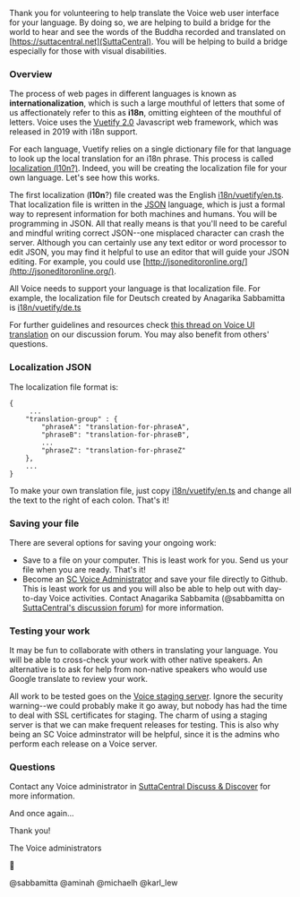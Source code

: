 Thank you for volunteering to help translate the Voice web user interface for your language. By doing so, we are helping to build a bridge for the world to hear and see the words of the Buddha recorded and translated on 
[https://suttacentral.net](SuttaCentral). You will be helping to build a bridge especially for those with visual disabilities.

### Overview
The process of web pages in different languages is known as **internationalization**, which is such a large mouthful of letters that some of us affectionately refer to this as **i18n**, omitting eighteen of the mouthful of letters. Voice uses the [Vuetify 2.0](https://vuetifyjs.com/en/) Javascript web framework, which was released in 2019 with i18n support. 

For each language, Vuetify relies on a single dictionary file for that language to look up the local translation for an i18n phrase. This process is called [localization (l10n?)](https://www.w3.org/International/questions/qa-i18n). Indeed, you will be creating the localization file for your own language. Let's see how this works.

The first localization (**l10n**?) file created was the English [i18n/vuetify/en.ts](https://github.com/sc-voice/sc-voice/blob/master/src/i18n/vuetify/en.ts). That localization file is written in the [JSON](https://www.json.org/) language, which is just a formal way to represent information for both machines and humans. You will be programming in JSON. All that really means is that you'll need to be careful and mindful writing correct JSON--one misplaced character can crash the server.  Although you can certainly use any text editor or word processor to edit JSON, you may find it helpful to use an editor that will guide your JSON editing. For example, you could use [http://jsoneditoronline.org/](http://jsoneditoronline.org/).

All Voice needs to support your language is that localization file. For example, the localization file for Deutsch created by Anagarika Sabbamitta is [i18n/vuetify/de.ts](https://github.com/sc-voice/sc-voice/blob/master/src/i18n/vuetify/de.ts)

For further guidelines and resources check [this thread on Voice UI translation](https://discourse.suttacentral.net/t/wanted-translator-for-sc-voice-interface/13928) on our discussion forum. You may also benefit from others' questions.

### Localization JSON
The localization file format is:

```
{
     ...
    "translation-group" : {
        "phraseA": "translation-for-phraseA",
        "phraseB": "translation-for-phraseB",
        ...
        "phraseZ": "translation-for-phraseZ"
    }, 
    ...
}
```

To make your own translation file, just copy [i18n/vuetify/en.ts](https://github.com/sc-voice/sc-voice/blob/master/src/i18n/vuetify/en.ts) and change all the text to the right of each colon. That's it!

### Saving your file

There are several options for saving your ongoing work:

* Save to a file on your computer. This is least work for you. Send us your file when you are ready. That's it!
* Become an [SC Voice Administrator](https://github.com/sc-voice/sc-voice/wiki/SuttaCentral-Voice-Administration) and save your file directly to Github. This is least work for us and you will also be able to help out with day-to-day Voice activities. Contact Anagarika Sabbamita (@sabbamitta on [SuttaCentral's discussion forum](https://discourse.suttacentral.net/)) for more information.

### Testing your work

It may be fun to collaborate with others in translating your language. You will be able to cross-check your work with other native speakers. An alternative is to ask for help from non-native speakers who would use Google translate to review your work. 

All work to be tested goes on the [Voice staging server](https://35.176.116.11/scv/index.html#/sutta). Ignore the security warning--we could probably make it go away, but nobody has had the time to deal with SSL certificates for staging. The charm of using a staging server is that we can make frequent releases for testing. This is also why being an SC Voice adminstrator will be helpful, since it is the admins who perform each release on a Voice server.

### Questions

Contact any Voice administrator in [SuttaCentral Discuss & Discover](https://discourse.suttacentral.net/t/wanted-translator-for-sc-voice-interface/13928/11) for more information.

And once again...

Thank you!

The Voice administrators

🙏 

@sabbamitta
@aminah
@michaelh
@karl_lew




